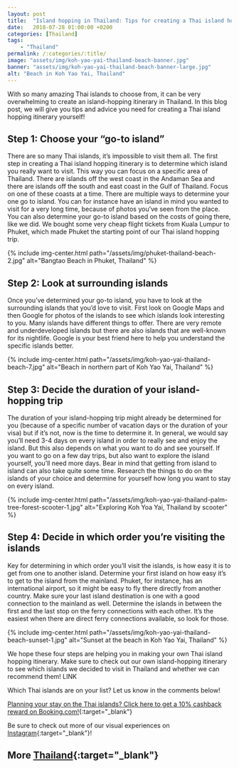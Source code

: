```yaml
---
layout: post
title:  "Island hopping in Thailand: Tips for creating a Thai island hopping itinerary"
date:   2018-07-28 01:00:00 +0200
categories: [Thailand]
tags:
    - "Thailand"
permalink: /:categories/:title/
image: "assets/img/koh-yao-yai-thailand-beach-banner.jpg"
banner: "assets/img/koh-yao-yai-thailand-beach-banner-large.jpg"
alt: "Beach in Koh Yao Yai, Thailand"
---
```


With so many amazing Thai islands to choose from, it can be very overwhelming to create an island-hopping itinerary in Thailand. In this blog post, we will give you tips and advice you need for creating a Thai island hopping itinerary yourself!

## Step 1: Choose your “go-to island” 

There are so many Thai islands, it’s impossible to visit them all. The first step in creating a Thai island hopping itinerary is to determine which island you really want to visit. This way you can focus on a specific area of Thailand. There are islands off the west coast in the Andaman Sea and there are islands off the south and east coast in the Gulf of Thailand. Focus on one of these coasts at a time. There are multiple ways to determine your one go to island. You can for instance have an island in mind you wanted to visit for a very long time, because of photos you’ve seen from the place. You can also determine your go-to island based on the costs of going there, like we did. We bought some very cheap flight tickets from Kuala Lumpur to Phuket, which made Phuket the starting point of our Thai island hopping trip. 

{% include img-center.html path="/assets/img/phuket-thailand-beach-2.jpg" alt="Bangtao Beach in Phuket, Thailand" %}

## Step 2: Look at surrounding islands

Once you’ve determined your go-to island, you have to look at the surrounding islands that you’d love to visit. First look on Google Maps and then Google for photos of the islands to see which islands look interesting to you. Many islands have different things to offer. There are very remote and underdeveloped islands but there are also islands that are well-known for its nightlife. Google is your best friend here to help you understand the specific islands better. 

{% include img-center.html path="/assets/img/koh-yao-yai-thailand-beach-7.jpg" alt="Beach in northern part of Koh Yao Yai, Thailand" %}

## Step 3: Decide the duration of your island-hopping trip

The duration of your island-hopping trip might already be determined for you (because of a specific number of vacation days or the duration of your visa) but if it’s not, now is the time to determine it. In general, we would say you’ll need 3-4 days on every island in order to really see and enjoy the island. But this also depends on what you want to do and see yourself. If you want to go on a few day trips, but also want to explore the island yourself, you’ll need more days. Bear in mind that getting from island to island can also take quite some time. Research the things to do on the islands of your choice and determine for yourself how long you want to stay on every island. 

{% include img-center.html path="/assets/img/koh-yao-yai-thailand-palm-tree-forest-scooter-1.jpg" alt="Exploring Koh Yoa Yai, Thailand by scooter" %}

## Step 4: Decide in which order you’re visiting the islands

Key for determining in which order you’ll visit the islands, is how easy it is to get from one to another island. Determine your first island on how easy it’s to get to the island from the mainland. Phuket, for instance, has an international airport, so it might be easy to fly there directly from another country. Make sure your last island destination is one with a good connection to the mainland as well. Determine the islands in between the first and the last stop on the ferry connections with each other. It’s the easiest when there are direct ferry connections available, so look for those. 

{% include img-center.html path="/assets/img/koh-yao-yai-thailand-beach-sunset-1.jpg" alt="Sunset at the beach in Koh Yao Yai, Thailand" %}

We hope these four steps are helping you in making your own Thai island hopping itinerary. Make sure to check out our own island-hopping itinerary to see which islands we decided to visit in Thailand and whether we can recommend them! LINK 

Which Thai islands are on your list? Let us know in the comments below!

[Planning your stay on the Thai islands? Click here to get a 10% cashback reward on Booking.com!][booking.com]{:target="_blank"}

Be sure to check out more of our visual experiences on [Instagram][instagram]{:target="_blank"}!

## More [Thailand][thailand]{:target="_blank"}

[thailand]: https://kipamojo.world/tags.html#thailand

[instagram]: https://instagram.com/kipamojo
[booking.com]: https://www.booking.com/s/11_6/joop9916


